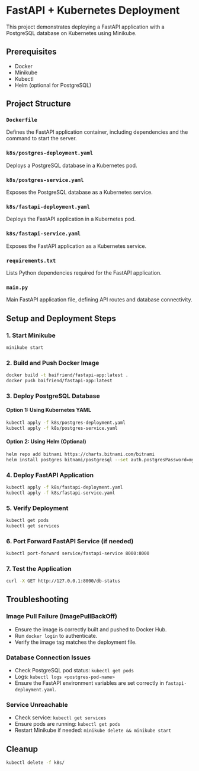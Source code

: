 # FastAPI + Kubernetes Deployment

This project demonstrates deploying a FastAPI application with a PostgreSQL database on Kubernetes using Minikube.

## Prerequisites
- Docker
- Minikube
- Kubectl
- Helm (optional for PostgreSQL)

## Project Structure

### `Dockerfile`
Defines the FastAPI application container, including dependencies and the command to start the server.

### `k8s/postgres-deployment.yaml`
Deploys a PostgreSQL database in a Kubernetes pod.

### `k8s/postgres-service.yaml`
Exposes the PostgreSQL database as a Kubernetes service.

### `k8s/fastapi-deployment.yaml`
Deploys the FastAPI application in a Kubernetes pod.

### `k8s/fastapi-service.yaml`
Exposes the FastAPI application as a Kubernetes service.

### `requirements.txt`
Lists Python dependencies required for the FastAPI application.

### `main.py`
Main FastAPI application file, defining API routes and database connectivity.

## Setup and Deployment Steps

### 1. Start Minikube
```sh
minikube start
```

### 2. Build and Push Docker Image
```sh
docker build -t baifriend/fastapi-app:latest .
docker push baifriend/fastapi-app:latest
```

### 3. Deploy PostgreSQL Database
#### Option 1: Using Kubernetes YAML
```sh
kubectl apply -f k8s/postgres-deployment.yaml
kubectl apply -f k8s/postgres-service.yaml
```
#### Option 2: Using Helm (Optional)
```sh
helm repo add bitnami https://charts.bitnami.com/bitnami
helm install postgres bitnami/postgresql --set auth.postgresPassword=mysecretpassword
```

### 4. Deploy FastAPI Application
```sh
kubectl apply -f k8s/fastapi-deployment.yaml
kubectl apply -f k8s/fastapi-service.yaml
```

### 5. Verify Deployment
```sh
kubectl get pods
kubectl get services
```

### 6. Port Forward FastAPI Service (if needed)
```sh
kubectl port-forward service/fastapi-service 8000:8000
```

### 7. Test the Application
```sh
curl -X GET http://127.0.0.1:8000/db-status
```

## Troubleshooting

### Image Pull Failure (ImagePullBackOff)
- Ensure the image is correctly built and pushed to Docker Hub.
- Run `docker login` to authenticate.
- Verify the image tag matches the deployment file.

### Database Connection Issues
- Check PostgreSQL pod status: `kubectl get pods`
- Logs: `kubectl logs <postgres-pod-name>`
- Ensure the FastAPI environment variables are set correctly in `fastapi-deployment.yaml`.

### Service Unreachable
- Check service: `kubectl get services`
- Ensure pods are running: `kubectl get pods`
- Restart Minikube if needed: `minikube delete && minikube start`

## Cleanup
```sh
kubectl delete -f k8s/
```

